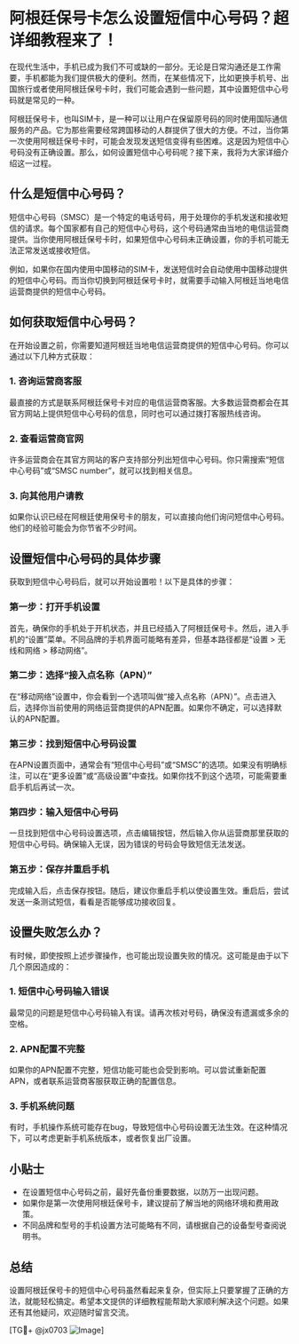 # 阿根廷保号卡怎么设置短信中心号码？超详细教程来了！

在现代生活中，手机已成为我们不可或缺的一部分。无论是日常沟通还是工作需要，手机都能为我们提供极大的便利。然而，在某些情况下，比如更换手机号、出国旅行或者使用阿根廷保号卡时，我们可能会遇到一些问题，其中设置短信中心号码就是常见的一种。

阿根廷保号卡，也叫SIM卡，是一种可以让用户在保留原号码的同时使用国际通信服务的产品。它为那些需要经常跨国移动的人群提供了很大的方便。不过，当你第一次使用阿根廷保号卡时，可能会发现发送短信变得有些困难。这是因为短信中心号码没有正确设置。那么，如何设置短信中心号码呢？接下来，我将为大家详细介绍这一过程。

## 什么是短信中心号码？

短信中心号码（SMSC）是一个特定的电话号码，用于处理你的手机发送和接收短信的请求。每个国家都有自己的短信中心号码，这个号码通常由当地的电信运营商提供。当你使用阿根廷保号卡时，如果短信中心号码未正确设置，你的手机可能无法正常发送或接收短信。

例如，如果你在国内使用中国移动的SIM卡，发送短信时会自动使用中国移动提供的短信中心号码。而当你切换到阿根廷保号卡时，就需要手动输入阿根廷当地电信运营商提供的短信中心号码。

## 如何获取短信中心号码？

在开始设置之前，你需要知道阿根廷当地电信运营商提供的短信中心号码。你可以通过以下几种方式获取：

### 1. 咨询运营商客服

最直接的方式是联系阿根廷保号卡对应的电信运营商客服。大多数运营商都会在其官方网站上提供短信中心号码的信息，同时也可以通过拨打客服热线咨询。

### 2. 查看运营商官网

许多运营商会在其官方网站的客户支持部分列出短信中心号码。你只需搜索“短信中心号码”或“SMSC number”，就可以找到相关信息。

### 3. 向其他用户请教

如果你认识已经在阿根廷使用保号卡的朋友，可以直接向他们询问短信中心号码。他们的经验可能会为你节省不少时间。

## 设置短信中心号码的具体步骤

获取到短信中心号码后，就可以开始设置啦！以下是具体的步骤：

### 第一步：打开手机设置

首先，确保你的手机处于开机状态，并且已经插入了阿根廷保号卡。然后，进入手机的“设置”菜单。不同品牌的手机界面可能略有差异，但基本路径都是“设置 > 无线和网络 > 移动网络”。

### 第二步：选择“接入点名称（APN）”

在“移动网络”设置中，你会看到一个选项叫做“接入点名称（APN）”。点击进入后，选择你当前使用的网络运营商提供的APN配置。如果你不确定，可以选择默认的APN配置。

### 第三步：找到短信中心号码设置

在APN设置页面中，通常会有“短信中心号码”或“SMSC”的选项。如果没有明确标注，可以在“更多设置”或“高级设置”中查找。如果你找不到这个选项，可能需要重启手机后再试一次。

### 第四步：输入短信中心号码

一旦找到短信中心号码设置选项，点击编辑按钮，然后输入你从运营商那里获取的短信中心号码。确保输入无误，因为错误的号码会导致短信无法发送。

### 第五步：保存并重启手机

完成输入后，点击保存按钮。随后，建议你重启手机以使设置生效。重启后，尝试发送一条测试短信，看看是否能够成功接收回复。

## 设置失败怎么办？

有时候，即使按照上述步骤操作，也可能出现设置失败的情况。这可能是由于以下几个原因造成的：

### 1. 短信中心号码输入错误

最常见的问题是短信中心号码输入有误。请再次核对号码，确保没有遗漏或多余的空格。

### 2. APN配置不完整

如果你的APN配置不完整，短信功能可能也会受到影响。可以尝试重新配置APN，或者联系运营商客服获取正确的配置信息。

### 3. 手机系统问题

有时，手机操作系统可能存在bug，导致短信中心号码设置无法生效。在这种情况下，可以考虑更新手机系统版本，或者恢复出厂设置。

## 小贴士

- 在设置短信中心号码之前，最好先备份重要数据，以防万一出现问题。
- 如果你是第一次使用阿根廷保号卡，建议提前了解当地的网络环境和费用政策。
- 不同品牌和型号的手机设置方法可能略有不同，请根据自己的设备型号查阅说明书。

## 总结

设置阿根廷保号卡的短信中心号码虽然看起来复杂，但实际上只要掌握了正确的方法，就能轻松搞定。希望本文提供的详细教程能帮助大家顺利解决这个问题。如果还有其他疑问，欢迎随时留言交流。

[TG💪+ @jx0703 ![Image](https://github.com/user-attachments/assets/dbca1d08-cadb-493c-b0ec-ad6f7a83f270)]